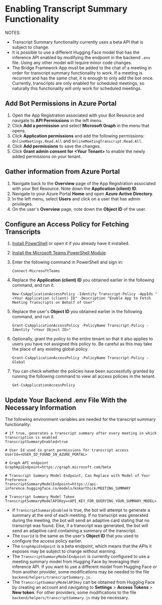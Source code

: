 # Enabling Transcript Summary Functionality

NOTES:

- Transcript Summary functionality currently uses a beta API that is subject to change.
- It is possible to use a different Hugging Face model that has the inference API enabled by modifying the endpoint in the backend `.env` file. Using any other model will require minor code changes.
- The Bridge Framework App must be added to the chat of a meeting in order for transcript summary functionality to work. If a meeting is recurrent and has the same chat, it is enough to only add the bot once. Currently, transcripts are only enabled for scheduled meetings, so naturally this functionality will only work for scheduled meetings.

## Add Bot Permissions in Azure Portal

1. Open the App Registration associated with your Bot Resource and navigate to **API Permissions** in the left menu.
2. Click **Add a permission** and select **Microsoft Graph** in the menu that opens.
3. Click **Application permissions** and add the following permissions: `OnlineMeetings.Read.All` and `OnlineMeetingTranscript.Read.All`.
4. Click **Add permissions** to save the changes.
5. Click **Grant admin consent for \<Your Tenant\>** to enable the newly added permissions on your tenant.

## Gather information from Azure Portal

1. Navigate back to the **Overview** page of the App Registration associated with your Bot Resource. Note down the **Application (client) ID**.
2. Navigate to your Azure Portal **Home** and open **Azure Active Directory**.
3. In the left menu, select **Users** and click on a user that has admin privileges.
4. On the user's **Overview** page, note down the **Object ID** of the user.

## Configure an Access Policy for Fetching Transcripts

1. [Install PowerShell](https://learn.microsoft.com/en-us/powershell/scripting/install/installing-powershell?view=powershell-7.3) or open it if you already have it installed.
2. [Install the Microsoft Teams PowerShell Module](https://learn.microsoft.com/en-us/microsoftteams/teams-powershell-install).
3. Enter the following command in PowerShell and sign in:

   ```
   Connect-MicrosoftTeams
   ```

4. Replace the **Application (client) ID** you obtained earlier in the following command, and run it.
   ```
   New-CsApplicationAccessPolicy -Identity Transcript-Policy -AppIds "<Your Application (client) ID" -Description "Enable App to Fetch Meeting Transcripts on Behalf of User"
   ```
5. Replace the user's **Object ID** you obtained earlier in the following command, and run it.
   ```
   Grant-CsApplicationAccessPolicy -PolicyName Transcript-Policy -Identity "<Your Object ID>"
   ```
6. Optionally, grant the policy to the entire tenant so that it also applies to users you have not assigned this policy to. Be careful as this may take the place of any existing global policy.
   ```
   Grant-CsApplicationAccessPolicy -PolicyName Transcript-Policy -Global
   ```
7. You can check whether the policies have been successfully granted by running the following command to view all access policies in the tenant.
   ```
   Get-CsApplicationAccessPolicy
   ```

## Update Your Backend .env File With the Necessary Information

The following environment variables are needed for the transcript summary functionality:

```
# If true, generates a transcript summary after every meeting in which transcription is enabled
TranscriptSummaryEnabled=true

# User Id used to grant permissions for transcript access
UserId=<USER_ID_FOUND_IN_AZURE_PORTAL>

# Graph API endpoint
GraphApiEndpoint=https://graph.microsoft.com/beta

# Transcript Summary Model Endpoint, Can Replace with Model of Your Preference
TranscriptSummaryModelEndpoint=https://api-inference.huggingface.co/models/knkarthick/MEETING_SUMMARY

# Transcript Summary Model Token
TranscriptSummaryModelAPIKey=<API_KEY_FOR_QUERYING_YOUR_SUMMARY_MODEL>
```

- If `TranscriptSummaryEnabled` is true, the bot will attempt to generate a summary at the end of each meeting. If no transcript was generated during the meeting, the bot will send an adaptive card stating that no transcript was found. Else, if a transcript was generated, the bot will send an adaptive card containing a summary of the transcript.
- The `UserId` is the same as the user's **Object ID** that you used to configure the access policy earlier.
- The `GraphApiEndpoint` is a beta endpoint, which means that the APIs it exposes may be subject to change without warning.
- The `TranscriptSummaryModelEndpoint` is currently configured to use a meeting summary model from Hugging Face by leveraging their inference API. If you want to use a different model from Hugging Face or from another provider, some modifications may be needed to the file `backend/helpers/transcriptSummary.js`.
- The `TranscriptSummaryModelAPIKey` can be obtained from Hugging Face by creating an account and navigating to **Settings** > **Access Tokens** > **New token**. For other providers, some modifications to the file `backend/helpers/transcriptSummary.js` may be necessary.
